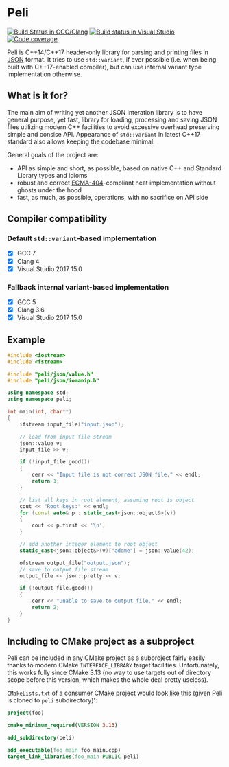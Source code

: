 Peli
======
[![Build Status in GCC/Clang](https://travis-ci.org/aclex/peli.svg?branch=master)](https://travis-ci.org/aclex/peli) [![Build status in Visual Studio](https://ci.appveyor.com/api/projects/status/2d028d4f4lt67ejr?svg=true)](https://ci.appveyor.com/project/aclex/peli) [![Code coverage](https://codecov.io/gh/aclex/peli/branch/master/graph/badge.svg)](https://codecov.io/gh/aclex/peli)

Peli is C++14/C++17 header-only library for parsing and printing files in [JSON](https://json.org/) format. It tries to use `std::variant`, if ever possible (i.e. when being built with C++17-enabled compiler), but can use internal variant type implementation otherwise.

What is it for?
---------------

The main aim of writing yet another JSON interation library is to have general purpose, yet fast, library for loading, processing and saving JSON files utilizing modern C++ facilities to avoid excessive overhead preserving simple and consise API. Appearance of `std::variant` in latest C++17 standard also allows keeping the codebase minimal.

General goals of the project are:
- API as simple and short, as possible, based on native C++ and Standard Library types and idioms
- robust and correct [ECMA-404](http://www.ecma-international.org/publications/files/ECMA-ST/ECMA-404.pdf)-compliant neat implementation without ghosts under the hood
- fast, as much, as possible, operations, with no sacrifice on API side

Compiler compatibility
----------------------
### Default `std::variant`-based implementation
- [x] GCC 7
- [x] Clang 4
- [x] Visual Studio 2017 15.0

### Fallback internal variant-based implementation
- [x] GCC 5
- [x] Clang 3.6
- [x] Visual Studio 2017 15.0

Example
-------
```cpp
#include <iostream>
#include <fstream>

#include "peli/json/value.h"
#include "peli/json/iomanip.h"

using namespace std;
using namespace peli;

int main(int, char**)
{
	ifstream input_file("input.json");

	// load from input file stream
	json::value v;
	input_file >> v;

	if (!input_file.good())
	{
		cerr << "Input file is not correct JSON file." << endl;
		return 1;
	}

	// list all keys in root element, assuming root is object
	cout << "Root keys:" << endl;
	for (const auto& p : static_cast<json::object&>(v))
	{
		cout << p.first << '\n';
	}

	// add another integer element to root object
	static_cast<json::object&>(v)["addme"] = json::value(42);

	ofstream output_file("output.json");
	// save to output file stream
	output_file << json::pretty << v;

	if (!output_file.good())
	{
		cerr << "Unable to save to output file." << endl;
		return 2;
	}
}
```

Including to CMake project as a subproject
-------
Peli can be included in any CMake project as a subproject fairly easily thanks to modern CMake `INTERFACE_LIBRARY` target facilities. Unfortunately, this works fully since CMake 3.13 (no way to use targets out of directory scope before this version, which makes the whole deal pretty useless).

`CMakeLists.txt` of a consumer CMake project would look like this (given Peli is cloned to `peli` subdirectory)':
```cmake
project(foo)

cmake_minimum_required(VERSION 3.13)

add_subdirectory(peli)

add_executable(foo_main foo_main.cpp)
target_link_libraries(foo_main PUBLIC peli)
```
